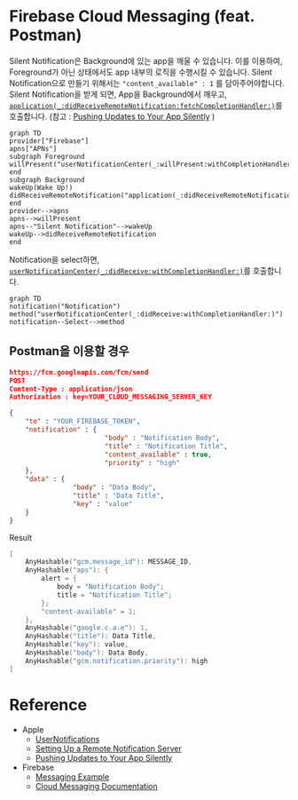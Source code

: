 
# Firebase Cloud Messaging (feat. Postman)

Silent Notification은 Background에 있는 app을 깨울 수 있습니다. 이를 이용하여, Foreground가 아닌 상태에서도 app 내부의 로직을 수행시킬 수 있습니다. 
Silent Notification으로 만들기 위해서는 `"content_available" : 1`  를 담아주어야합니다.
Silent Notification을 받게 되면, App을 Background에서 깨우고, [`application(_:didReceiveRemoteNotification:fetchCompletionHandler:)`](https://developer.apple.com/documentation/uikit/uiapplicationdelegate/1623013-application)를 호출합니다.
(참고 : [Pushing Updates to Your App Silently](https://developer.apple.com/documentation/usernotifications/setting_up_a_remote_notification_server/pushing_updates_to_your_app_silently) )

``` mermaid
graph TD
provider["Firebase"]
apns["APNs"]
subgraph Foreground
willPresent("userNotificationCenter(_:willPresent:withCompletionHandler:)")
end
subgraph Background
wakeUp(Wake Up!)
didReceiveRemoteNotification("application(_:didReceiveRemoteNotification:fetchCompletionHandler:)")
end
provider-->apns
apns-->willPresent
apns--"Silent Notification"-->wakeUp
wakeUp-->didReceiveRemoteNotification
end
```

Notification을 select하면, [`userNotificationCenter(_:didReceive:withCompletionHandler:)`](https://developer.apple.com/documentation/usernotifications/unusernotificationcenterdelegate/1649501-usernotificationcenter)를 호출합니다.

```mermaid
graph TD
notification("Notification")
method("userNotificationCenter(_:didReceive:withCompletionHandler:)")
notification--Select-->method
```


## Postman을 이용할 경우
```json
https://fcm.googleapis.com/fcm/send
POST
Content-Type : application/json
Authorization : key=YOUR_CLOUD_MESSAGING_SERVER_KEY

{
	"to" : "YOUR_FIREBASE_TOKEN",
	"notification" : {
						"body" : "Notification Body",
						"title" : "Notification Title",
						"content_available" : true,
						"priority" : "high"
	},
	"data" : {
				"body" : "Data Body",
				"title" : "Data Title",
				"key" : "value"
	} 
}
```

Result
```swift 
[
	AnyHashable("gcm.message_id"): MESSAGE_ID,
	AnyHashable("aps"): {  
		alert = {  
			body = "Notification Body";
			title = "Notification Title";
		};
		"content-available" = 1;
	},
	AnyHashable("google.c.a.e"): 1,
	AnyHashable("title"): Data Title,
	AnyHashable("key"): value,
	AnyHashable("body"): Data Body,
	AnyHashable("gcm.notification.priority"): high  
]
```


# Reference

- Apple
	- [UserNotifications](https://developer.apple.com/documentation/usernotifications/)
	- [Setting Up a Remote Notification Server](https://developer.apple.com/documentation/usernotifications/setting_up_a_remote_notification_server)
	- [Pushing Updates to Your App Silently](https://developer.apple.com/documentation/usernotifications/setting_up_a_remote_notification_server/pushing_updates_to_your_app_silently#2980037)
- Firebase
	- [Messaging Example](https://github.com/firebase/quickstart-ios/blob/master/messaging/MessagingExampleSwift/AppDelegate.swift)
	- [Cloud Messaging Documentation](https://firebase.google.com/docs/cloud-messaging/ios/client)

